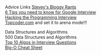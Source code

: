 Advice Links
[Stevey's Bloggy Rants](http://steve-yegge.blogspot.com/2008/03/get-that-job-at-google.html)  
[6 Tips you need to know for Google Interview](https://www.linkedin.com/pulse/interviewing-google-heres-6-things-you-absolutely-need-anthony-mays/?trk=hp-feed-article-title)  
[Hacking the Programming Interview](https://theidiot.quora.com/Hacking-the-Programming-Interview-1)  
[Topcoder.com](https://www.topcoder.com) and set it to arena mode!!!  

Data Structures and Algorithms  
500 Data Structures and Algorithms  
[Top 10 Algos in Interview Questions](https://www.geeksforgeeks.org/top-10-algorithms-in-interview-questions/)  
[Big-O Cheat Sheet](https://www.bigocheatsheet.com)
